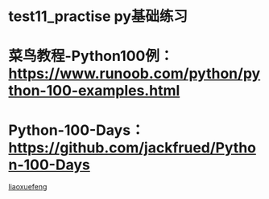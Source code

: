 # test11_practise py基础练习

# 菜鸟教程-Python100例：https://www.runoob.com/python/python-100-examples.html

# Python-100-Days：https://github.com/jackfrued/Python-100-Days

[liaoxuefeng](https://liaoxuefeng.com/books/python/introduction/index.html)